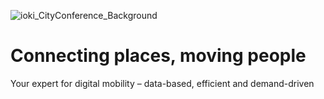 ![ioki_CityConference_Background](https://user-images.githubusercontent.com/64892929/149489490-09cfd774-ac39-4f6f-ab20-1dc9f4f9c3d7.png)


# Connecting places, moving people

Your expert for digital mobility – data-based, efficient and demand-driven
